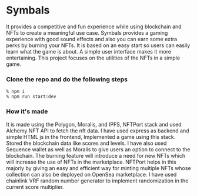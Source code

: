 # Symbals
It provides a competitive and fun experience while using blockchain and NFTs to create a meaningful use case. Symbals provides a gaming experience with good sound effects and also you can earn some extra perks by burning your NFTs. It is based on an easy start so users can easily learn what the game is about. A simple user interface makes it more entertaining. This project focuses on the utilities of the NFTs in a simple game. 
### Clone the repo and do the following steps

```
% npm i
% npm run start:dev
```

### How it's made

It is made using the Polygon, Moralis, and IPFS, NFTPort stack and used Alchemy NFT API to fetch the nft data. I have used express as backend and simple HTML js in the frontend, Implemented a game using this stack. Stored the blockchain data like scores and levels. I have also used Sequence wallet as well as Moralis to give users an option to connect to the blockchain. The burning feature will introduce a need for new NFTs which will increase the use of NFTs in the marketplace. NFTPort helps in this majorly by giving an easy and efficient way for minting multiple NFTs whose collection can also be deployed on OpenSea marketplace. 
I have used chainlink VRF random number generator to implement randomization in the current score multiplier.